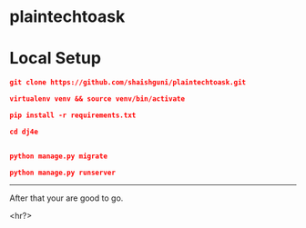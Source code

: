# plaintechtoask


# Local Setup

```json
git clone https://github.com/shaishguni/plaintechtoask.git
```
```json
virtualenv venv && source venv/bin/activate
```
```json
pip install -r requirements.txt
```
```json
cd dj4e
```
```json

python manage.py migrate
```
```json
python manage.py runserver
```

<hr/>

After that your are good to go.


<hr?>
